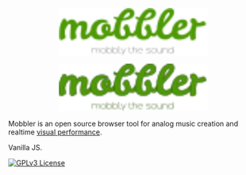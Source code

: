 <p align="center">
  <img src="https://github.com/Megaemce/mobbler/blob/main/img/mobbler_animated.svg" width="300px"/>
</p>
<p align="center">
  <img src="https://github.com/Megaemce/mobbler/blob/main/img/mobbler.svg" width="300px" />
</p>

Mobbler is an open source browser tool for analog music creation and realtime [visual performance](https://en.wikipedia.org/wiki/VJing).

Vanilla JS. 

[![GPLv3 License](https://img.shields.io/badge/License-GPL%20v3-yellow.svg)](https://opensource.org/licenses/)
